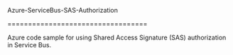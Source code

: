 Azure-ServiceBus-SAS-Authorization

==================================



Azure code sample for using Shared Access Signature (SAS) authorization in Service Bus.
